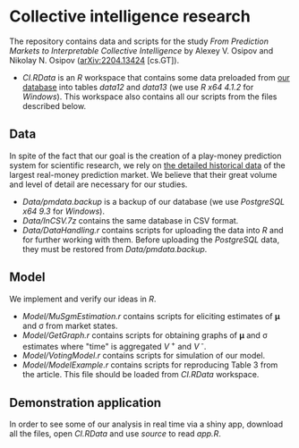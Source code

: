 # Collective intelligence research
The repository contains data and scripts for the study _From Prediction Markets to Interpretable Collective Intelligence_ by Alexey V. Osipov and Nikolay N. Osipov ([arXiv:2204.13424](https://doi.org/10.48550/arXiv.2204.13424) \[cs.GT\]).
* _CI.RData_ is an _R_ workspace that contains some data preloaded from [our database](https://github.com/nicknick85/Prediction-Systems-Research/tree/master/Data) into tables _data12_ and _data13_ (we use _R x64 4.1.2_ for _Windows_). This workspace also contains all our scripts from the files described below.
## Data
In spite of the fact that our goal is the creation of a play-money prediction system for scientific research, we rely on [the detailed historical data](https://github.com/nicknick85/Prediction-Systems-Research/tree/master/Data) of the largest real-money prediction market. We believe that their great volume and level of detail are necessary for our studies.
* _Data/pmdata.backup_ is a backup of our database (we use _PostgreSQL x64 9.3_ for _Windows_).
* _Data/InCSV.7z_ contains the same database in CSV format.
* _Data/DataHandling.r_ contains scripts for uploading the data into _R_ and for further working with them. Before uploading the _PostgreSQL_ data, they must be restored from _Data/pmdata.backup_.
## Model
We implement and verify our ideas in _R_.
* _Model/MuSgmEstimation.r_ contains scripts for eliciting estimates of __&mu;__ and &sigma; from market states.
* _Model/GetGraph.r_ contains scripts for obtaining graphs of __&mu;__ and &sigma; estimates where "time" is aggregated _V_<sup>&nbsp;+</sup> and&nbsp;_V_<sup>&nbsp;-</sup>.
* _Model/VotingModel.r_ contains scripts for simulation of our model.
* _Model/ModelExample.r_ contains scripts for reproducing Table 3 from the article. This file should be loaded from _CI.RData_ workspace.
## Demonstration application
In order to see some of our analysis in real time via a shiny app, download all the files, open _CI.RData_ and use _source_ to read _app.R_.
